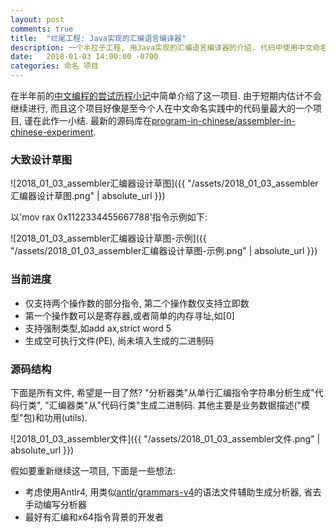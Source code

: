 ```yaml
---
layout: post
comments: true
title:  "烂尾工程: Java实现的汇编语言编译器"
description: 一个半拉子工程, 用Java实现的汇编语言编译器的介绍. 代码中使用中文命名. An unfinished project, an assembler implemented in Java, with naming in Chinese.
date:   2018-01-03 14:00:00 -0700
categories: 命名 项目
---
```


在半年前的[中文编程的尝试历程小记](https://zhuanlan.zhihu.com/p/27537616)中简单介绍了这一项目. 由于短期内估计不会继续进行, 而且这个项目好像是至今个人在中文命名实践中的代码量最大的一个项目, 谨在此作一小结. 最新的源码库在[program-in-chinese/assembler-in-chinese-experiment](https://github.com/program-in-chinese/assembler-in-chinese-experiment).
### 大致设计草图

![2018_01_03_assembler汇编器设计草图]({{ "/assets/2018_01_03_assembler汇编器设计草图.png" | absolute_url }})

以'mov rax 0x1122334455667788'指令示例如下:

![2018_01_03_assembler汇编器设计草图-示例]({{ "/assets/2018_01_03_assembler汇编器设计草图-示例.png" | absolute_url }})

### 当前进度

- 仅支持两个操作数的部分指令, 第二个操作数仅支持立即数
- 第一个操作数可以是寄存器,或者简单的内存寻址,如[0]
- 支持强制类型,如add ax,strict word 5
- 生成空可执行文件(PE), 尚未填入生成的二进制码

### 源码结构

下面是所有文件, 希望是一目了然? "分析器类"从单行汇编指令字符串分析生成"代码行类", "汇编器类"从"代码行类"生成二进制码. 其他主要是业务数据描述("模型"包)和功用(utils).

![2018_01_03_assembler文件]({{ "/assets/2018_01_03_assembler文件.png" | absolute_url }})

假如要重新继续这一项目, 下面是一些想法:

- 考虑使用Antlr4, 用类似[antlr/grammars-v4](https://github.com/antlr/grammars-v4/blob/master/masm/MASM.g4)的语法文件辅助生成分析器, 省去手动编写分析器
- 最好有汇编和x64指令背景的开发者